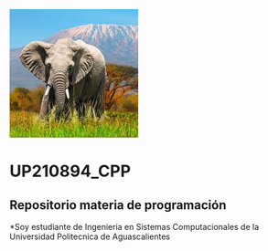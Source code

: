 
![Imagen](https://github.com/UP210894/UP210894_CPP/blob/main/Imagen/descarga.jfif)
# UP210894_CPP
## Repositorio materia de programación 
*Soy estudiante de Ingenieria en Sistemas Computacionales de la Universidad Politecnica de Aguascalientes 
